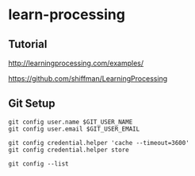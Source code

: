 # learn-processing

Tutorial
--------
http://learningprocessing.com/examples/

https://github.com/shiffman/LearningProcessing



Git Setup
---------
```
git config user.name $GIT_USER_NAME
git config user.email $GIT_USER_EMAIL

git config credential.helper 'cache --timeout=3600'
git config credential.helper store

git config --list
```



